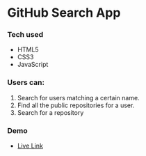 # GitHub Search App

### Tech used
- HTML5
- CSS3
- JavaScript

### Users can:

1. Search for users matching a certain name. 
2. Find all the public repositories for a user.
3. Search for a repository

### Demo

- [Live Link](https://glistening-panda-b10df0.netlify.app/)